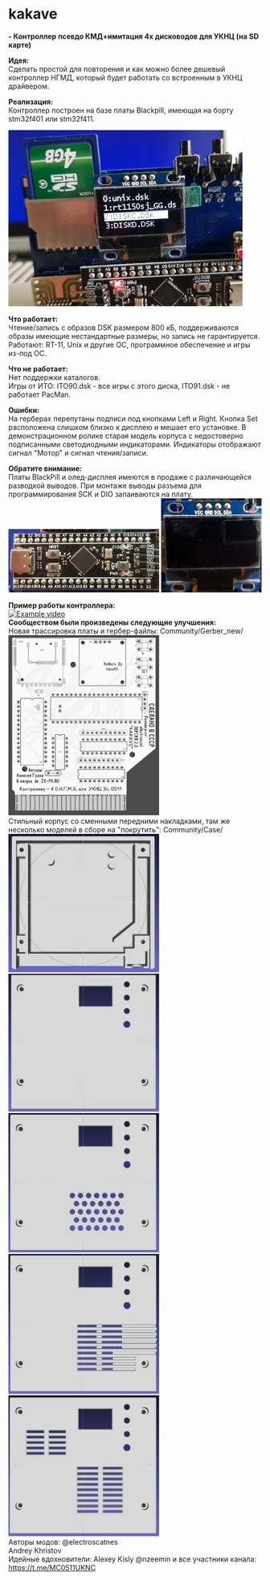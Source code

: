 # kakave
<B>- Контроллер псевдо КМД+имитация 4х дисководов для УКНЦ (на SD карте)</B></Br>

<B>Идея:</B></Br>
Сделать простой для повторения и как можно более дешевый контроллер НГМД, который будет работать со встроенным в УКНЦ драйвером.

<B>Реализация:</B></Br>
Контроллер построен на базе платы Blackpill, имеющая на борту stm32f401 или stm32f411.

![alt text](photo/example1.jpeg "Kakave")

<B>Что работает:</B></Br>
Чтение/запись с образов DSK размером 800 кБ, поддерживаются образы имеющие нестандартные размеры, но запись не гарантируется.
Работают: RT-11, Unix и другие ОС, программное обеспечение и игры из-под ОС.

<B>Что не работает:</B></Br>
Нет поддержки каталогов.</Br>
Игры от ИТО: ITO90.dsk - все игры с этого диска, ITO91.dsk - не работает PacMan.

<B>Ошибки:</B></Br>
На герберах перепутаны подписи под кнопками Left и Right. Кнопка Set расположена слишком близко к дисплею и мешает его установке.
В демонстрационном ролике старая модель корпуса с недостоверно подписанными светодиодными индикаторами. Индикаторы отображают сигнал "Мотор" и сигнал чтения/записи.

<B>Обратите внимание:</B></Br>
Платы BlackPill и олед-дисплея имеются в продаже с различающейся разводкой выводов.
При монтаже выводы разъема для программирования SCK и DIO запаиваются на плату.</Br>
<img src="photo/blackpill.jpg" alt="blackpill" width="300"/>
<img src="photo/oled.jpeg" alt="blackpill" width="200"/>

<B>Пример работы контроллера:</B></Br>
[![Example video](https://img.youtube.com/vi/BQEt_0jdZwQ/0.jpg)](https://youtu.be/BQEt_0jdZwQ "Example video")
</Br>
<B>Сообществом были произведены следующие улучшения:</B></Br>
Новая трассировка платы и гербер-файлы: Community/Gerber_new/</Br>
<img src="Community/photo/photo_5327789880400529236_y.jpg" alt="внешний вид платы" width="300"/></Br>
Стильный корпус со сменными передними накладками, там же несколько моделей в сборе на "покрутить": Community/Case/</Br>
<img src="Community/photo/photo_5327789880400529243_x.jpg" alt="1" width="300"/></Br>
<img src="Community/photo/photo_5327789880400529244_x.jpg" alt="1" width="300"/></Br>
<img src="Community/photo/photo_5327789880400529245_x.jpg" alt="1" width="300"/></Br>
<img src="Community/photo/photo_5327789880400529246_x.jpg" alt="1" width="300"/></Br>
<img src="Community/photo/photo_5327789880400529247_x.jpg" alt="1" width="300"/></Br>
Авторы модов:   @electroscatnes</Br>
                Andrey Khristov</Br>
Идейные вдохновители: Alexey Kisly
                      @nzeemin
и все участники канала: https://t.me/MC0511UKNC


